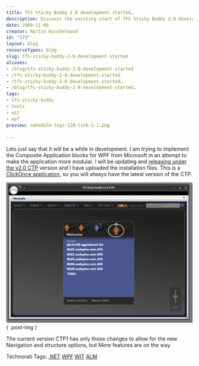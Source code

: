 ```yaml
---
title: TFS Sticky Buddy 2.0 development started…
description: Discover the exciting start of TFS Sticky Buddy 2.0 development! Explore new features and modular design with WPF for enhanced productivity. Stay updated!
date: 2008-11-06
creator: Martin Hinshelwood
id: "173"
layout: blog
resourceTypes: blog
slug: tfs-sticky-buddy-2-0-development-started
aliases:
- /blog/tfs-sticky-buddy-2-0-development-started
- /tfs-sticky-buddy-2-0-development-started
- /tfs-sticky-buddy-2-0-development-started…
- /blog/tfs-sticky-buddy-2-0-development-started…
tags:
- tfs-sticky-buddy
- tools
- wit
- wpf
preview: nakedalm-logo-128-link-1-1.png

---
```

Lets just say that it will be a while in development. I am trying to implement the Composite Application blocks for WPF from Microsoft in an attempt to make the application more modular. I will be updating and [releasing under the v2.0 CTP](http://hinshelwood.com/downloads/TFSStickyBuddy/v2.0/) version and I have uploaded the installation files. This is a [ClickOnce application](http://hinshelwood.com/downloads/TFSStickyBuddy/v2.0/Hinshelwood.TFSStickyBuddy.application), so you will always have the latest version of the CTP.

[![image](images/TFSStickyBuddy2.0developmentstarted_AFAD-image_thumb-2-2.png)](http://blog.hinshelwood.com/files/2011/05/GWB-WindowsLiveWriter-TFSStickyBuddy2.0developmentstarted_AFAD-image_2.png)
{ .post-img }

The current version CTP1 has only those changes to allow for the new Navigation and structure options, but More features are on the way.

Technorati Tags: [.NET](http://technorati.com/tags/.NET) [WPF](http://technorati.com/tags/WPF) [WIT](http://technorati.com/tags/WIT) [ALM](http://technorati.com/tags/ALM)
